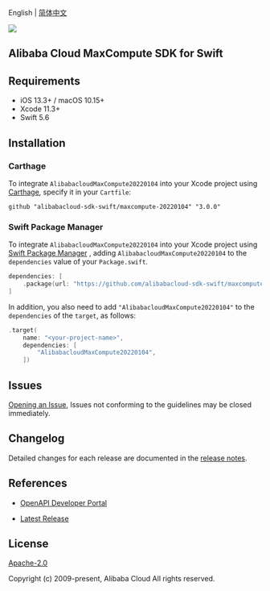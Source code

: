 English | [简体中文](README-CN.md)

![](https://aliyunsdk-pages.alicdn.com/icons/AlibabaCloud.svg)

## Alibaba Cloud MaxCompute SDK for Swift

## Requirements

- iOS 13.3+ / macOS 10.15+
- Xcode 11.3+
- Swift 5.6

## Installation

### Carthage

To integrate `AlibabacloudMaxCompute20220104` into your Xcode project using [Carthage](https://github.com/Carthage/Carthage), specify it in your `Cartfile`:

```ogdl
github "alibabacloud-sdk-swift/maxcompute-20220104" "3.0.0"
```

### Swift Package Manager

To integrate `AlibabacloudMaxCompute20220104` into your Xcode project using [Swift Package Manager](https://swift.org/package-manager/) , adding `AlibabacloudMaxCompute20220104` to the `dependencies` value of your `Package.swift`.

```swift
dependencies: [
    .package(url: "https://github.com/alibabacloud-sdk-swift/maxcompute-20220104.git", from: "3.0.0")
]
```

In addition, you also need to add `"AlibabacloudMaxCompute20220104"` to the `dependencies` of the `target`, as follows:

```swift
.target(
    name: "<your-project-name>",
    dependencies: [
        "AlibabacloudMaxCompute20220104",
    ])
```

## Issues

[Opening an Issue](https://github.com/alibabacloud-sdk-swift/maxcompute-20220104/issues/new), Issues not conforming to the guidelines may be closed immediately.

## Changelog

Detailed changes for each release are documented in the [release notes](./ChangeLog.txt).

## References

* [OpenAPI Developer Portal](https://next.api.alibabacloud.com/home)
- [Latest Release](https://github.com/alibabacloud-sdk-swift/maxcompute-20220104)

## License

[Apache-2.0](http://www.apache.org/licenses/LICENSE-2.0)

Copyright (c) 2009-present, Alibaba Cloud All rights reserved.

